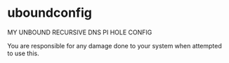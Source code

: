 # uboundconfig
MY UNBOUND RECURSIVE DNS PI HOLE CONFIG

You are responsible for any damage done to your system when attempted to use this.
